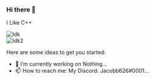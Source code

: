 ### Hi there 👋

I Like C++

![Idk](https://github-readme-stats.vercel.app/api?username=Jacobb626&count_private=true&show_icons=true&theme=tokyonight)
<br>
![Idk2](https://github-readme-stats.vercel.app/api/top-langs/?username=Jacobb626&theme=tokyonight)

Here are some ideas to get you started:

- 🔭 I’m currently working on Nothing...
- 📫 How to reach me: My Discord: Jacobb626#0001...
